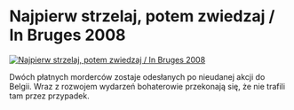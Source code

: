 Najpierw strzelaj, potem zwiedzaj / In Bruges 2008 
=============
[![Najpierw strzelaj, potem zwiedzaj / In Bruges 2008 ](http://vidos.pl/images/player.gif)](http://vidos.pl/najpierw-strzelaj-potem-zwiedzaj-in-bruges-2008)

 Dwóch płatnych morderców zostaje odesłanych po nieudanej akcji do Belgii. Wraz z rozwojem wydarzeń bohaterowie przekonają się, że nie trafili tam przez przypadek.

